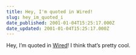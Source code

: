 ```yaml
---
title: Hey, I'm quoted in Wired!
slug: hey_im_quoted_i
date_published: 2001-01-04T15:25:17.000Z
date_updated: 2001-01-04T15:25:17.000Z
---
```


Hey, I’m quoted in [Wired](http://www.wired.com/news/business/0,1367,40979,00.html)! I think that’s pretty cool.
